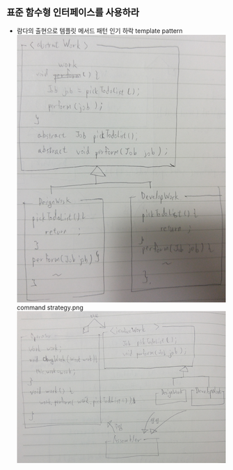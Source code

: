 ## 표준 함수형 인터페이스를 사용하라
* 람다의 출현으로 템플릿 메서드 패턴 인기 하락
template pattern
![](template.png)
command strategy.png
![](command_strategy.png)
